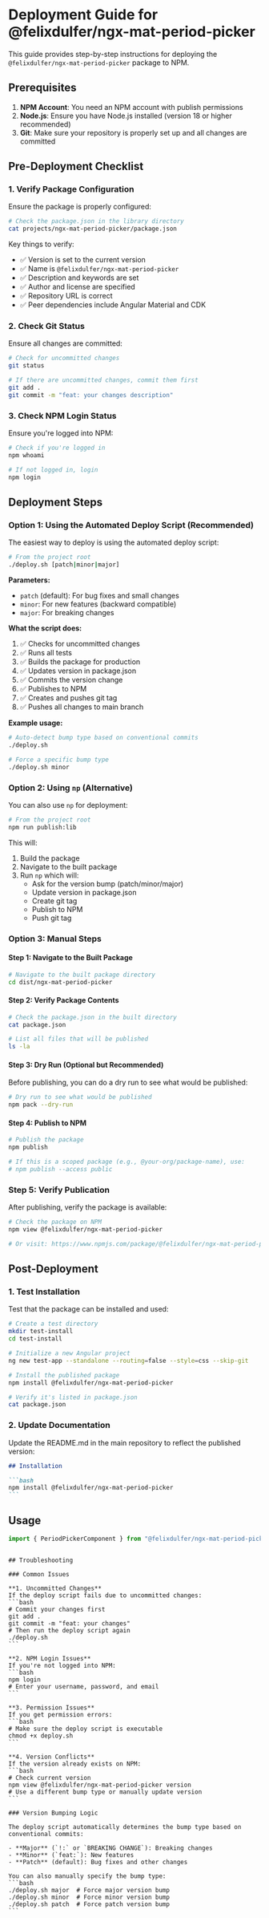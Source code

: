 # Deployment Guide for @felixdulfer/ngx-mat-period-picker

This guide provides step-by-step instructions for deploying the `@felixdulfer/ngx-mat-period-picker` package to NPM.

## Prerequisites

1. **NPM Account**: You need an NPM account with publish permissions
2. **Node.js**: Ensure you have Node.js installed (version 18 or higher recommended)
3. **Git**: Make sure your repository is properly set up and all changes are committed

## Pre-Deployment Checklist

### 1. Verify Package Configuration

Ensure the package is properly configured:

```bash
# Check the package.json in the library directory
cat projects/ngx-mat-period-picker/package.json
```

Key things to verify:

- ✅ Version is set to the current version
- ✅ Name is `@felixdulfer/ngx-mat-period-picker`
- ✅ Description and keywords are set
- ✅ Author and license are specified
- ✅ Repository URL is correct
- ✅ Peer dependencies include Angular Material and CDK

### 2. Check Git Status

Ensure all changes are committed:

```bash
# Check for uncommitted changes
git status

# If there are uncommitted changes, commit them first
git add .
git commit -m "feat: your changes description"
```

### 3. Check NPM Login Status

Ensure you're logged into NPM:

```bash
# Check if you're logged in
npm whoami

# If not logged in, login
npm login
```

## Deployment Steps

### Option 1: Using the Automated Deploy Script (Recommended)

The easiest way to deploy is using the automated deploy script:

```bash
# From the project root
./deploy.sh [patch|minor|major]
```

**Parameters:**

- `patch` (default): For bug fixes and small changes
- `minor`: For new features (backward compatible)
- `major`: For breaking changes

**What the script does:**

1. ✅ Checks for uncommitted changes
2. ✅ Runs all tests
3. ✅ Builds the package for production
4. ✅ Updates version in package.json
5. ✅ Commits the version change
6. ✅ Publishes to NPM
7. ✅ Creates and pushes git tag
8. ✅ Pushes all changes to main branch

**Example usage:**

```bash
# Auto-detect bump type based on conventional commits
./deploy.sh

# Force a specific bump type
./deploy.sh minor
```

### Option 2: Using `np` (Alternative)

You can also use `np` for deployment:

```bash
# From the project root
npm run publish:lib
```

This will:

1. Build the package
2. Navigate to the built package
3. Run `np` which will:
   - Ask for the version bump (patch/minor/major)
   - Update version in package.json
   - Create git tag
   - Publish to NPM
   - Push git tag

### Option 3: Manual Steps

#### Step 1: Navigate to the Built Package

```bash
# Navigate to the built package directory
cd dist/ngx-mat-period-picker
```

#### Step 2: Verify Package Contents

```bash
# Check the package.json in the built directory
cat package.json

# List all files that will be published
ls -la
```

#### Step 3: Dry Run (Optional but Recommended)

Before publishing, you can do a dry run to see what would be published:

```bash
# Dry run to see what would be published
npm pack --dry-run
```

#### Step 4: Publish to NPM

```bash
# Publish the package
npm publish

# If this is a scoped package (e.g., @your-org/package-name), use:
# npm publish --access public
```

### Step 5: Verify Publication

After publishing, verify the package is available:

```bash
# Check the package on NPM
npm view @felixdulfer/ngx-mat-period-picker

# Or visit: https://www.npmjs.com/package/@felixdulfer/ngx-mat-period-picker
```

## Post-Deployment

### 1. Test Installation

Test that the package can be installed and used:

```bash
# Create a test directory
mkdir test-install
cd test-install

# Initialize a new Angular project
ng new test-app --standalone --routing=false --style=css --skip-git

# Install the published package
npm install @felixdulfer/ngx-mat-period-picker

# Verify it's listed in package.json
cat package.json
```

### 2. Update Documentation

Update the README.md in the main repository to reflect the published version:

````markdown
## Installation

```bash
npm install @felixdulfer/ngx-mat-period-picker
```
````

## Usage

```typescript
import { PeriodPickerComponent } from "@felixdulfer/ngx-mat-period-picker";
```

````

## Troubleshooting

### Common Issues

**1. Uncommitted Changes**
If the deploy script fails due to uncommitted changes:
```bash
# Commit your changes first
git add .
git commit -m "feat: your changes"
# Then run the deploy script again
./deploy.sh
```

**2. NPM Login Issues**
If you're not logged into NPM:
```bash
npm login
# Enter your username, password, and email
```

**3. Permission Issues**
If you get permission errors:
```bash
# Make sure the deploy script is executable
chmod +x deploy.sh
```

**4. Version Conflicts**
If the version already exists on NPM:
```bash
# Check current version
npm view @felixdulfer/ngx-mat-period-picker version
# Use a different bump type or manually update version
```

### Version Bumping Logic

The deploy script automatically determines the bump type based on conventional commits:

- **Major** (`!:` or `BREAKING CHANGE`): Breaking changes
- **Minor** (`feat:`): New features
- **Patch** (default): Bug fixes and other changes

You can also manually specify the bump type:
```bash
./deploy.sh major  # Force major version bump
./deploy.sh minor  # Force minor version bump
./deploy.sh patch  # Force patch version bump
```
````
